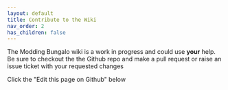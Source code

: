```yaml
---
layout: default
title: Contribute to the Wiki
nav_order: 2
has_children: false
---
```


The Modding Bungalo wiki is a work in progress and could use **your** help.
Be sure to checkout the the Github repo and make a pull request or raise an issue ticket with your requested changes

Click the "Edit this page on Github" below